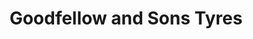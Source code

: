 ---
title: "Goodfellow and Sons Tyres"
url: /cockermouth/goodfellow-and-sons-tyres/
shop: Autowerkstatt
---